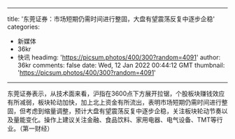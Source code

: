 
---
title: '东莞证券：市场短期仍需时间进行整固，大盘有望震荡反复中逐步企稳'
categories: 
 - 新媒体
 - 36kr
 - 快讯
headimg: 'https://picsum.photos/400/300?random=4091'
author: 36kr
comments: false
date: Wed, 12 Jan 2022 00:44:12 GMT
thumbnail: 'https://picsum.photos/400/300?random=4091'
---

<div>   
东莞证券表示，从技术面来看，沪指在3600点下方展开拉锯，个股板块赚钱效应有所减弱，板块轮动加快，加上北上资金有所流出，表明市场短期仍需时间进行整固，但考虑到缩量调整，预计大盘有望震荡反复中逐步企稳，关注板块轮动节奏以及量能变化。操作上建议关注金融、食品饮料、家用电器、电气设备、TMT等行业。（第一财经）  
</div>
            